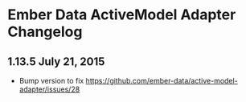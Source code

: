 # Ember Data ActiveModel Adapter Changelog

## 1.13.5 July 21, 2015

* Bump version to fix https://github.com/ember-data/active-model-adapter/issues/28
